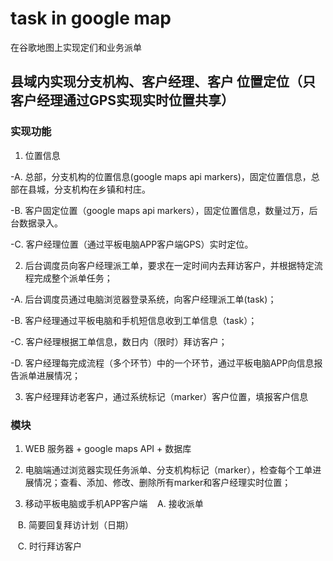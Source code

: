 # task in google map
在谷歌地图上实现定们和业务派单

## 县域内实现分支机构、客户经理、客户 位置定位（只客户经理通过GPS实现实时位置共享）

### 实现功能

1. 位置信息

  -A. 总部，分支机构的位置信息(google maps api markers)，固定位置信息，总部在县城，分支机构在乡镇和村庄。

  -B. 客户固定位置（google maps api markers），固定位置信息，数量过万，后台数据录入。

  -C. 客户经理位置（通过平板电脑APP客户端GPS）实时定位。

2. 后台调度员向客户经理派工单，要求在一定时间内去拜访客户，并根据特定流程完成整个派单任务；

  -A. 后台调度员通过电脑浏览器登录系统，向客户经理派工单(task)；
  
  -B. 客户经理通过平板电脑和手机短信息收到工单信息（task）；
  
  -C. 客户经理根据工单信息，数日内（限时）拜访客户；
  
  -D. 客户经理每完成流程（多个环节）中的一个环节，通过平板电脑APP向信息报告派单进展情况；
  
 3. 客户经理拜访老客户，通过系统标记（marker）客户位置，填报客户信息

### 模块

1. WEB 服务器 + google maps API + 数据库

2. 电脑端通过浏览器实现任务派单、分支机构标记（marker），检查每个工单进展情况；查看、添加、修改、删除所有marker和客户经理实时位置；

3. 移动平板电脑或手机APP客户端
    A. 接收派单
    
    B. 简要回复拜访计划（日期）
    
    C. 时行拜访客户
    

